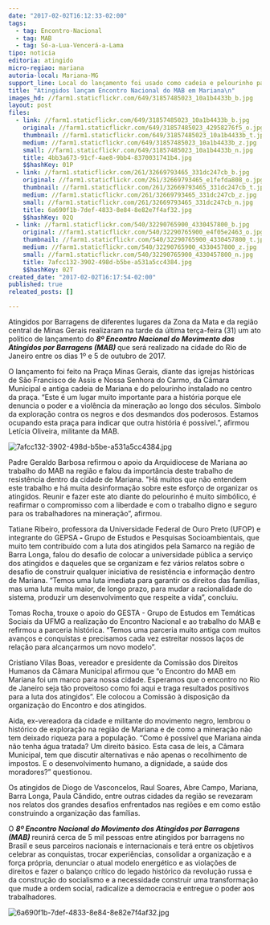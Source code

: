 ```yaml
---
date: "2017-02-02T16:12:33-02:00"
tags:
  - tag: Encontro-Nacional
  - tag: MAB
  - tag: Só-a-Lua-Vencerá-a-Lama
tipo: noticia
editoria: atingido
micro-regiao: mariana
autoria-local: Mariana-MG
support_line: Local do lançamento foi usado como cadeia e pelourinho para os escravos que trabalhavam na mineração
title: "Atingidos lançam Encontro Nacional do MAB em Mariana\n"
images_hd: //farm1.staticflickr.com/649/31857485023_10a1b4433b_b.jpg
layout: post
files:
  - link: //farm1.staticflickr.com/649/31857485023_10a1b4433b_b.jpg
    original: //farm1.staticflickr.com/649/31857485023_42958276f5_o.jpg
    thumbnail: //farm1.staticflickr.com/649/31857485023_10a1b4433b_t.jpg
    medium: //farm1.staticflickr.com/649/31857485023_10a1b4433b_z.jpg
    small: //farm1.staticflickr.com/649/31857485023_10a1b4433b_n.jpg
    title: 4bb3a673-91cf-4ae8-9bb4-8370031741b4.jpg
    $$hashKey: 01P
  - link: //farm1.staticflickr.com/261/32669793465_331dc247cb_b.jpg
    original: //farm1.staticflickr.com/261/32669793465_e1fefda808_o.jpg
    thumbnail: //farm1.staticflickr.com/261/32669793465_331dc247cb_t.jpg
    medium: //farm1.staticflickr.com/261/32669793465_331dc247cb_z.jpg
    small: //farm1.staticflickr.com/261/32669793465_331dc247cb_n.jpg
    title: 6a690f1b-7def-4833-8e84-8e82e7f4af32.jpg
    $$hashKey: 02Q
  - link: //farm1.staticflickr.com/540/32290765900_4330457800_b.jpg
    original: //farm1.staticflickr.com/540/32290765900_e4f05e2463_o.jpg
    thumbnail: //farm1.staticflickr.com/540/32290765900_4330457800_t.jpg
    medium: //farm1.staticflickr.com/540/32290765900_4330457800_z.jpg
    small: //farm1.staticflickr.com/540/32290765900_4330457800_n.jpg
    title: 7afcc132-3902-498d-b5be-a531a5cc4384.jpg
    $$hashKey: 02T
created_date: "2017-02-02T16:17:54-02:00"
published: true
releated_posts: []

---
```

<p>Atingidos por Barragens de diferentes lugares da Zona da Mata e da regi&atilde;o central de Minas Gerais realizaram na tarde da &uacute;ltima ter&ccedil;a-feira (31) um ato pol&iacute;tico de lan&ccedil;amento do <strong><em>8&ordm; Encontro Nacional do Movimento dos Atingidos por Barragens (MAB) </em></strong>que ser&aacute; realizado na cidade do Rio de Janeiro entre os dias 1&ordm; e 5 de outubro de 2017.</p>

<p>O lan&ccedil;amento foi feito na Pra&ccedil;a Minas Gerais, diante das igrejas hist&oacute;ricas de S&atilde;o Francisco de Assis e Nossa Senhora do Carmo, da C&acirc;mara Municipal e antiga cadeia de Mariana e do pelourinho instalado no centro da pra&ccedil;a. &ldquo;Este &eacute; um lugar muito importante para a hist&oacute;ria porque ele denuncia o poder e a viol&ecirc;ncia da minera&ccedil;&atilde;o ao longo dos s&eacute;culos. S&iacute;mbolo da explora&ccedil;&atilde;o contra os negros e dos desmandos dos poderosos. Estamos ocupando esta pra&ccedil;a para indicar que outra hist&oacute;ria &eacute; poss&iacute;vel.&rdquo;, afirmou Let&iacute;cia Oliveira, militante da MAB.</p>

<p><img alt="7afcc132-3902-498d-b5be-a531a5cc4384.jpg" src="//farm1.staticflickr.com/540/32290765900_4330457800_b.jpg" /></p>

<p>Padre Geraldo Barbosa refirmou o apoio da Arquidiocese de Mariana ao trabalho do MAB na regi&atilde;o e falou da import&acirc;ncia deste trabalho de resist&ecirc;ncia dentro da cidade de Mariana. &quot;H&aacute; muitos que n&atilde;o entendem este trabalho e h&aacute; muita desinforma&ccedil;&atilde;o sobre este esfor&ccedil;o de organizar os atingidos. Reunir e fazer este ato diante do pelourinho &eacute; muito simb&oacute;lico, &eacute; reafirmar o compromisso com a liberdade e com o trabalho digno e seguro para os trabalhadores na minera&ccedil;&atilde;o&rdquo;, afirmou.</p>

<p>Tatiane Ribeiro, professora da Universidade Federal de Ouro Preto (UFOP) e integrante do GEPSA<strong> - </strong>Grupo de Estudos e Pesquisas Socioambientais, que muito tem contribu&iacute;do com a luta dos atingidos pela Samarco na regi&atilde;o de Barra Longa, falou do desafio de colocar a universidade p&uacute;blica a servi&ccedil;o dos atingidos e daqueles que se organizam e fez v&aacute;rios relatos sobre o desafio de construir qualquer iniciativa de resist&ecirc;ncia e informa&ccedil;&atilde;o dentro de Mariana. &ldquo;Temos uma luta imediata para garantir os direitos das fam&iacute;lias, mas uma luta muita maior, de longo prazo, para mudar a racionalidade do sistema, produzir um desenvolvimento que respeite a vida&rdquo;, concluiu.</p>

<p>Tomas Rocha, trouxe o apoio do GESTA - Grupo de Estudos em Tem&aacute;ticas Sociais da UFMG a realiza&ccedil;&atilde;o do Encontro Nacional e ao trabalho do MAB e refirmou a parceria hist&oacute;rica. &ldquo;Temos uma parceria muito antiga com muitos avan&ccedil;os e conquistas e precisamos cada vez estreitar nossos la&ccedil;os de rela&ccedil;&atilde;o para alcan&ccedil;armos um novo modelo&rdquo;.</p>

<p>Cristiano Vilas Boas, vereador e presidente da Comiss&atilde;o dos Direitos Humanos da C&acirc;mara Municipal afirmou que &ldquo;o Encontro do MAB em Mariana foi um marco para nossa cidade. Esperamos que o encontro no Rio de Janeiro seja t&atilde;o proveitoso como foi aqui e traga resultados positivos para a luta dos atingidos&rdquo;. Ele colocou a Comiss&atilde;o &agrave; disposi&ccedil;&atilde;o da organiza&ccedil;&atilde;o do Encontro e dos atingidos.</p>

<p>Aida, ex-vereadora da cidade e militante do movimento negro, lembrou o hist&oacute;rico de explora&ccedil;&atilde;o na regi&atilde;o de Mariana e de como a minera&ccedil;&atilde;o n&atilde;o tem deixado riqueza para a popula&ccedil;&atilde;o. &ldquo;Como &eacute; poss&iacute;vel que Mariana ainda n&atilde;o tenha &aacute;gua tratada? Um direito b&aacute;sico. Esta casa de leis, a C&acirc;mara Municipal, tem que discutir alternativas e n&atilde;o apenas o recolhimento de impostos. E o desenvolvimento humano, a dignidade, a sa&uacute;de dos moradores?&rdquo; questionou.</p>

<p>Os atingidos de Diogo de Vasconcelos, Raul Soares, Abre Campo, Mariana, Barra Longa, Paula C&acirc;ndido, entre outras cidades da regi&atilde;o se revezaram nos relatos dos grandes desafios enfrentados nas regi&otilde;es e em como est&atilde;o construindo a organiza&ccedil;&atilde;o das fam&iacute;lias.</p>

<p>O <strong><em>8&ordm; Encontro Nacional do Movimento dos Atingidos por Barragens (MAB) </em></strong>reunir&aacute; cerca de 5 mil pessoas entre atingidos por barragens no Brasil e seus parceiros nacionais e internacionais e ter&aacute; entre os objetivos celebrar as conquistas, trocar experi&ecirc;ncias, consolidar a organiza&ccedil;&atilde;o e a for&ccedil;a pr&oacute;pria, denunciar o atual modelo energ&eacute;tico e as viola&ccedil;&otilde;es de direitos e fazer o balan&ccedil;o cr&iacute;tico do legado hist&oacute;rico da revolu&ccedil;&atilde;o russa e da constru&ccedil;&atilde;o do socialismo e a necessidade construir uma transforma&ccedil;&atilde;o que mude a ordem social, radicalize a democracia e entregue o poder aos trabalhadores.</p>

<p><img alt="6a690f1b-7def-4833-8e84-8e82e7f4af32.jpg" src="//farm1.staticflickr.com/261/32669793465_331dc247cb_b.jpg" /></p>
